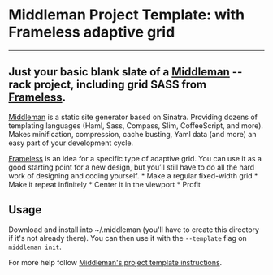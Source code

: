 # Middleman Project Template: with Frameless adaptive grid

------

Just your basic blank slate of a [Middleman](http://middlemanapp.com/) --rack project, including grid SASS from [Frameless](http://framelessgrid.com/).
------
[Middleman](http://middlemanapp.com/) is a static site generator based on Sinatra. Providing dozens of templating languages (Haml, Sass, Compass, Slim, CoffeeScript, and more). Makes minification, compression, cache busting, Yaml data (and more) an easy part of your development cycle.

[Frameless](http://framelessgrid.com/) is an idea for a specific type of adaptive grid. You can use it as a good starting point for a new design, but you’ll still have to do all the hard work of designing and coding yourself.
	* Make a regular fixed-width grid
	* Make it repeat infinitely
	* Center it in the viewport
	* Profit

## Usage

Download and install into ~/.middleman (you'll have to create this directory if it's not already there). You can then use it with the `--template` flag on `middleman init`. 

For more help follow [Middleman's project template instructions](http://middlemanapp.com/getting-started/welcome/).




